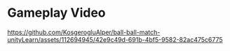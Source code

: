 # Gameplay Video 


https://github.com/KosgerogluAlper/ball-ball-match-unityLearn/assets/112694945/42e9c49d-691b-4bf5-9582-82ac475c6775

